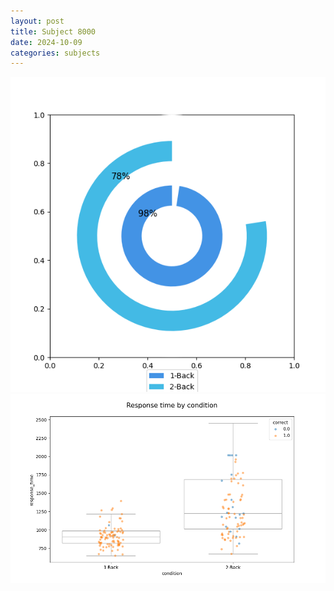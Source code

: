 ```yaml
---
layout: post
title: Subject 8000
date: 2024-10-09
categories: subjects
---
```


![](data/8000/run-8/8000_accuracy_by_condition.png)
![](data/8000/run-8/8000_response_time_by_condition.png)
